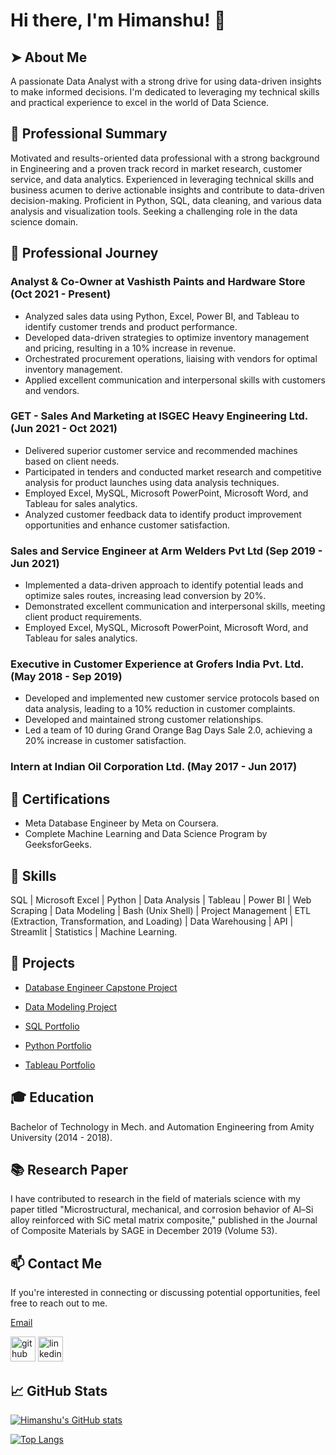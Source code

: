 # Hi there, I'm Himanshu! 🙏

## ➤ About Me

A passionate Data Analyst with a strong drive for using data-driven insights to make informed decisions. I'm dedicated to leveraging my technical skills and practical experience to excel in the world of Data Science.

## 🌟 Professional Summary

Motivated and results-oriented data professional with a strong background in Engineering and a proven track record in market research, customer service, and data analytics. Experienced in leveraging technical skills and business acumen to derive actionable insights and contribute to data-driven decision-making. Proficient in Python, SQL, data cleaning, and various data analysis and visualization tools. Seeking a challenging role in the data science domain.

## 💼 Professional Journey

### Analyst & Co-Owner at Vashisth Paints and Hardware Store (Oct 2021 - Present)

- Analyzed sales data using Python, Excel, Power BI, and Tableau to identify customer trends and product performance.
- Developed data-driven strategies to optimize inventory management and pricing, resulting in a 10% increase in revenue.
- Orchestrated procurement operations, liaising with vendors for optimal inventory management. 
- Applied excellent communication and interpersonal skills with customers and vendors.

### GET - Sales And Marketing at ISGEC Heavy Engineering Ltd. (Jun 2021 - Oct 2021)

- Delivered superior customer service and recommended machines based on client needs.
- Participated in tenders and conducted market research and competitive analysis for product launches using data analysis techniques.
- Employed Excel, MySQL, Microsoft PowerPoint, Microsoft Word, and Tableau for sales analytics.
- Analyzed customer feedback data to identify product improvement opportunities and enhance customer satisfaction. 

### Sales and Service Engineer at Arm Welders Pvt Ltd (Sep 2019 - Jun 2021)

- Implemented a data-driven approach to identify potential leads and optimize sales routes, increasing lead conversion by 20%.
- Demonstrated excellent communication and interpersonal skills, meeting client product requirements.
- Employed Excel, MySQL, Microsoft PowerPoint, Microsoft Word, and Tableau for sales analytics.

### Executive in Customer Experience at Grofers India Pvt. Ltd. (May 2018 - Sep 2019)

- Developed and implemented new customer service protocols based on data analysis, leading to a 10% reduction in customer complaints.
- Developed and maintained strong customer relationships.
- Led a team of 10 during Grand Orange Bag Days Sale 2.0, achieving a 20% increase in customer satisfaction.

### Intern at Indian Oil Corporation Ltd. (May 2017 - Jun 2017)

## 📜 Certifications

- Meta Database Engineer by Meta on Coursera.
- Complete Machine Learning and Data Science Program by GeeksforGeeks.

## 🚀 Skills

SQL | Microsoft Excel | Python | Data Analysis | Tableau | Power BI | Web Scraping | Data Modeling | Bash (Unix Shell) | Project Management | ETL (Extraction, Transformation, and Loading) | Data Warehousing | API | Streamlit | Statistics | Machine Learning.

## 📁 Projects

- [Database Engineer Capstone Project](https://github.com/himanshu1295/db-capstone-project)

- [Data Modeling Project](https://github.com/himanshu1295/Data_Modeling_Project)

- [SQL Portfolio](https://github.com/himanshu1295/SQL_Portfolio)

- [Python Portfolio](https://github.com/himanshu1295/Python_Portfolio)

- [Tableau Portfolio](https://public.tableau.com/app/profile/himanshu.vashisth)

## 🎓 Education

Bachelor of Technology in Mech. and Automation Engineering from Amity University (2014 - 2018).

## 📚 Research Paper

I have contributed to research in the field of materials science with my paper titled "Microstructural, mechanical, and corrosion behavior of Al–Si alloy reinforced with SiC metal matrix composite," published in the Journal of Composite Materials by SAGE in December 2019 (Volume 53).

## 📫 Contact Me

If you're interested in connecting or discussing potential opportunities, feel free to reach out to me.

[Email](mailto:4488himanshu@gmail.com)

[<img src='https://cdn.jsdelivr.net/npm/simple-icons@3.0.1/icons/github.svg' alt='github' height='40'>](https://github.com/himanshu1295) [<img src='https://cdn.jsdelivr.net/npm/simple-icons@3.0.1/icons/linkedin.svg' alt='linkedin' height='40'>](https://www.linkedin.com/in/vashisth12/)

## 📈 GitHub Stats

[![Himanshu's GitHub stats](https://github-readme-stats.vercel.app/api?username=himanshu1295)](https://github.com/himanshu1295/github-readme-stats)

[![Top Langs](https://github-readme-stats.vercel.app/api/top-langs/?username=himanshu1295&layout=compact)](https://github.com/himanshu1295)



<!--
**himanshu1295/himanshu1295** is a ✨ _special_ ✨ repository because its `README.md` (this file) appears on your GitHub profile.

Here are some ideas to get you started:

- 🔭 I’m currently working on ...
- 🌱 I’m currently learning ...
- 👯 I’m looking to collaborate on ...
- 🤔 I’m looking for help with ...
- 💬 Ask me about ...
- 📫 How to reach me: ...
- 😄 Pronouns: ...
- ⚡ Fun fact: ...
-->
